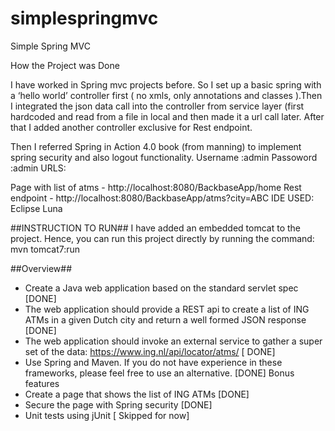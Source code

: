 # simplespringmvc
Simple Spring MVC

How the Project was Done
 
I have worked in Spring mvc projects before. So I set up a basic spring with a ‘hello world’ controller first ( no xmls, only annotations and classes ).Then I integrated the json data call into the controller from service layer (first hardcoded and read from a file in local and then made it a url call later. After that I added another controller exclusive for Rest endpoint.

Then I referred  Spring in Action 4.0  book (from manning) to implement spring security and also logout functionality.
Username :admin Passoword :admin
URLS:

Page with list of atms -  http://localhost:8080/BackbaseApp/home Rest endpoint - http://localhost:8080/BackbaseApp/atms?city=ABC
IDE USED:  Eclipse Luna

##INSTRUCTION TO RUN##
I have added an embedded tomcat to the project. Hence, you can run this project directly by running the command:
mvn tomcat7:run

##Overview##

* Create a Java web application based on the standard servlet spec   [DONE]
* The web application should provide a REST api to create a list of ING ATMs in a given Dutch city and return a well formed JSON response  [DONE]
* The web application should invoke an external service to gather a super set of the data: https://www.ing.nl/api/locator/atms/  [  DONE]
* Use Spring and Maven. If you do not have experience in these frameworks, please feel free to use an alternative. [DONE]
Bonus features
* Create a page that shows the list of ING ATMs  [DONE]
* Secure the page with Spring security  [DONE]
* Unit tests using jUnit [ Skipped for now]
